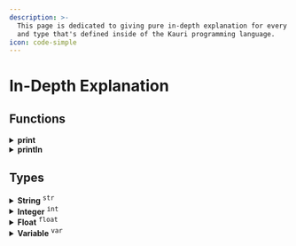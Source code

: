 ```yaml
---
description: >-
  This page is dedicated to giving pure in-depth explanation for every function
  and type that's defined inside of the Kauri programming language.
icon: code-simple
---
```


# In-Depth Explanation

## Functions

<details>

<summary><strong>print</strong></summary>

Outputs text into the CLI (Command Line Interface) and _**does not**_ end the line.\
\
**Syntax:**\
&#xNAN;**`print(text);`**\
\
**Arguments:**\
<kbd>**text**</kbd> <sup><kbd><mark style="color:orange;">R<mark style="color:orange;"><kbd></sup> Expects any [string](in-depth-explanation.md#string-str), expression, or variable. You can string together multiple `text` arguments by separating them with commas.\
\
**Examples:**\
&#xNAN;**`print("Hello", "World!");`** \
&#xNAN;**`print("Result:", 3+3);`** \
&#xNAN;**`print(x);`**

</details>

<details>

<summary><strong>println</strong></summary>

Outputs text into the CLI (Command Line Interface) and _**ends the current line.**_\
\
**Syntax:**\
&#xNAN;**`println(text);`**\
\
**Arguments:**\
<kbd>**text**</kbd> <sup><kbd><mark style="color:orange;">R<mark style="color:orange;"><kbd></sup> Expects any [string](in-depth-explanation.md#string-str), expression, or variable. You can string together multiple `text` arguments by separating them with commas.\
\
**Examples:**\
&#xNAN;**`println("Hello", "World!");`** \
&#xNAN;**`println("Result:", 3+3);`** \
&#xNAN;**`println(x);`**

</details>





## Types

<details>

<summary><strong>String</strong> <sup><kbd>str</kbd></sup></summary>

References a `string` type. A `string` type starts and ends with a double-quote (`"`). It matches the closest double-quote, meaning that it will only match until the next double-quote is found.\
\
**Examples:**\
`"Hello, World!"` \
`"This is a string!"` \
`"Score: <$score>"`

</details>

<details>

<summary><strong>Integer</strong> <sup><kbd>int</kbd></sup></summary>

References an `integer` type. An `integer` type is any whole number, negative or positive. This is _**only**_ matched when the `integer` is isolated or not part of a `variable`.\
\
**Examples:**\
`1` \
`20` \
`300`

</details>

<details>

<summary><strong>Float</strong> <sup><kbd>float</kbd></sup></summary>

References a `float` type. A `float` type is any decimal number, negative or positive. This is _**only**_ matched when the `float` is isolated or not part of a `variable`.\
\
**Examples:**\
`3.14159` \
`6.28318` \
`50.3`

</details>

<details>

<summary><strong>Variable</strong> <sup><kbd>var</kbd></sup></summary>

References a `variable` type. A `variable` type is any string of characters staring with a letter or an underscore and ending with a letter, number, or underscore.\
\
**Examples:**\
`myVar` \
`_init_` \
`Person3`

</details>
